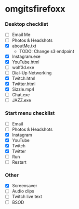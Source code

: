 # omgitsfirefoxx

### Desktop checklist

- [ ] Email Me
- [ ] Photos & Headshots
- [x] aboutMe.txt
  - TODO: Change s3 endpoint
- [x] Instagram.exe
- [x] YouTube.html
- [ ] wolf3d.exe
- [ ] Dial-Up Networking
- [x] Twitch.html
- [x] Twitter.html
- [x] Sizzle.mp4
- [ ] Chat.exe
- [ ] JAZZ.exe

### Start menu checklist

- [ ] Email
- [ ] Photos & Headshots
- [x] Instagram
- [x] YouTube
- [x] Twitch
- [x] Twitter
- [ ] Run
- [ ] Restart

### Other

- [x] Screensaver
- [ ] Audio clips
- [ ] Twitch live text
- [ ] BSOD
